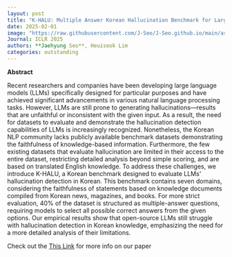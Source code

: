 ```yaml
---
layout: post
title: "K-HALU: Multiple Answer Korean Hallucination Benchmark for Large Language Models"
date: 2025-02-01
image: "https://raw.githubusercontent.com/J-Seo/J-Seo.github.io/main/assets/img/iclr2025.png"
Journal: ICLR 2025
authors: **Jaehyung Seo**, Heuiseok Lim
categories: outstanding
---
```


**Abstract**

Recent researchers and companies have been developing large language models (LLMs) specifically designed for particular purposes and have achieved significant advancements in various natural language processing tasks. However, LLMs are still prone to generating hallucinations—results that are unfaithful or inconsistent with the given input. As a result, the need for datasets to evaluate and demonstrate the hallucination detection capabilities of LLMs is increasingly recognized. Nonetheless, the Korean NLP community lacks publicly available benchmark datasets demonstrating the faithfulness of knowledge-based information. Furthermore, the few existing datasets that evaluate hallucination are limited in their access to the entire dataset, restricting detailed analysis beyond simple scoring, and are based on translated English knowledge. To address these challenges, we introduce K-HALU, a Korean benchmark designed to evaluate LLMs' hallucination detection in Korean. This benchmark contains seven domains, considering the faithfulness of statements based on knowledge documents compiled from Korean news, magazines, and books. For more strict evaluation, 40% of the dataset is structured as multiple-answer questions, requiring models to select all possible correct answers from the given options. Our empirical results show that open-source LLMs still struggle with hallucination detection in Korean knowledge, emphasizing the need for a more detailed analysis of their limitations.

Check out the [This Link][DOI] for more info on our paper

[DOI]: TBD

